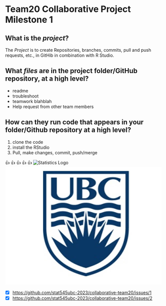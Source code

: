 # Team20 Collaborative Project Milestone 1
## What is the *_project_*?
The *_Project_* is to create Repositories, branches, commits, pull and push requests, etc., in GitHib in combination with R Studio.

## What *_files_* are in the project folder/GitHub repository, at a high level?
* readme
* troubleshoot
* teamwork blahblah
* Help request from other team members

## How can they run code that appears in your folder/Github repository at a high level?
1. clone the code
2. install the RStudio
3. Pull, make changes, commit, push/merge
   

:+1: :+1: :+1: :+1: :+1:
![Statistics Logo](https://www.stat.ubc.ca/sites/default/files/styles/front_page_slider_large_c/public/front_page_slide/statspageimage13.png)
![UBC logo](/assets/UBC-logo.jpg)
- [x] https://github.com/stat545ubc-2023/collaborative-team20/issues/1
- [x] https://github.com/stat545ubc-2023/collaborative-team20/issues/2
